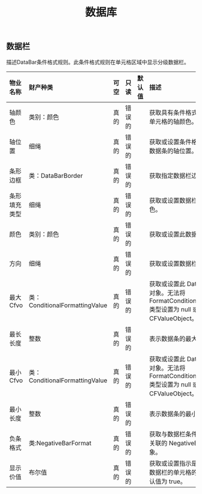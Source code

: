 ﻿---
title: 数据库
second_title: Aspose.Cells Cloud Documen
type: docs
url: /zh/specification/model/databar/
description: Aspose.Cells 云模型规范：DataBar。轻松处理 Excel 和其他电子表格文档，具有打开、生成、编辑、拆分、合并、比较和转换等功能
weight: 50
---
## **数据栏**

描述DataBar条件格式规则。此条件格式规则在单元格区域中显示分级数据栏。

|物业名称|财产种类|可空|只读|默认值|描述|
|:- |:- |:- |:- |:- |:- |
|轴颜色|类别：颜色|真的|错误的||获取具有条件格式作为数据条的单元格的轴颜色。|
|轴位置|细绳|真的|错误的||获取或设置条件格式规则指定的数据条的轴位置。|
|条形边框|类：DataBarBorder|真的|错误的||获取指定数据栏边框的对象。|
|条形填充类型|细绳|真的|错误的||获取或设置数据栏如何填充颜色。|
|颜色|类别：颜色|真的|错误的||获取或设置此数据栏的颜色。|
|方向|细绳|真的|错误的||获取或设置数据栏的显示方向。|
|最大Cfvo|类：ConditionalFormattingValue|真的|错误的||获取或设置此 DataBar 的最大值对象。无法将 FormatConditionValueType.Min 类型设置为 null 或 CFValueObject。|
|最长长度|整数|真的|错误的||表示数据条的最大长度。|
|最小Cfvo|类：ConditionalFormattingValue|真的|错误的||获取或设置此 DataBar 的最小值对象。无法将 FormatConditionValueType.Max 类型设置为 null 或 CFValueObject。|
|最小长度|整数|真的|错误的||表示数据条的最小长度。|
|负条格式|类:NegativeBarFormat|真的|错误的||获取与数据栏条件格式设置规则关联的 NegativeBarFormat 对象。|
|显示价值|布尔值|真的|错误的||获取或设置指示是否显示应用此数据栏的单元格的值的标志。默认值为 true。|

